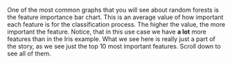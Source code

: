 <p class="text-font">
One of the most common graphs that you will see about random forests is the feature importance bar chart. This is an average value of how important each feature is for the classification process. The higher the value, the more important the feature.
Notice, that in this use case we have <b>a lot</b> more features than in the Iris example. What we see here is really just a part of the story, as we see just the top 10 most important features. Scroll down to see all of them.
<br>